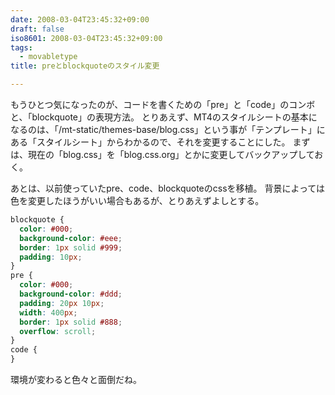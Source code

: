 ```yaml
---
date: 2008-03-04T23:45:32+09:00
draft: false
iso8601: 2008-03-04T23:45:32+09:00
tags:
  - movabletype
title: preとblockquoteのスタイル変更

---
```


もうひとつ気になったのが、コードを書くための「pre」と「code」のコンボと、「blockquote」の表現方法。
とりあえず、MT4のスタイルシートの基本になるのは、「/mt-static/themes-base/blog.css」という事が「テンプレート」にある「スタイルシート」からわかるので、それを変更することにした。
まずは、現在の「blog.css」を「blog.css.org」とかに変更してバックアップしておく。

あとは、以前使っていたpre、code、blockquoteのcssを移植。
背景によっては色を変更したほうがいい場合もあるが、とりあえずよしとする。

```css
blockquote {
  color: #000;
  background-color: #eee;
  border: 1px solid #999;
  padding: 10px;
}
pre {
  color: #000;
  background-color: #ddd;
  padding: 20px 10px;
  width: 400px;
  border: 1px solid #888;
  overflow: scroll;
}
code {
}
```

&#133;環境が変わると色々と面倒だね。

